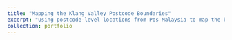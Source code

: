 ```yaml
---
title: "Mapping the Klang Valley Postcode Boundaries"
excerpt: "Using postcode-level locations from Pos Malaysia to map the boundaries of Klang Valley by postcode level for further analysis of socioeconomic variables on a more granular basis"
collection: portfolio
---
```




